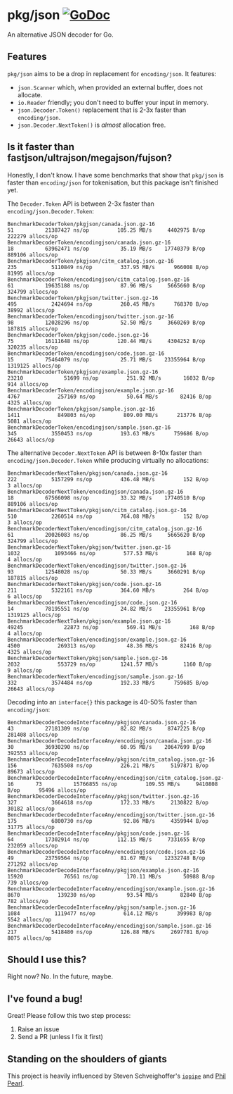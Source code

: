 # pkg/json [![GoDoc](https://godoc.org/github.com/glebarez/json?status.svg)](https://godoc.org/github.com/glebarez/json)

An alternative JSON decoder for Go.

## Features

`pkg/json` aims to be a drop in replacement for `encoding/json`.
It features:

- `json.Scanner` which, when provided an external buffer, does not allocate.
- `io.Reader` friendly; you don't need to buffer your input in memory.
- `json.Decoder.Token()` replacement that is 2-3x faster than `encoding/json`.
- `json.Decoder.NextToken()` is _almost_ allocation free.

## Is it faster than fastjson/ultrajson/megajson/fujson?

Honestly, I don't know.
I have some benchmarks that show that `pkg/json` is faster than `encoding/json` for tokenisation, but this package isn't finished yet.


The `Decoder.Token` API is between 2-3x faster than `encoding/json.Decoder.Token`:
```
BenchmarkDecoderToken/pkgjson/canada.json.gz-16                       51          21387427 ns/op         105.25 MB/s     4402975 B/op     222279 allocs/op
BenchmarkDecoderToken/encodingjson/canada.json.gz-16                  18          63962471 ns/op          35.19 MB/s    17740379 B/op     889106 allocs/op
BenchmarkDecoderToken/pkgjson/citm_catalog.json.gz-16                235           5110849 ns/op         337.95 MB/s      966008 B/op      81995 allocs/op
BenchmarkDecoderToken/encodingjson/citm_catalog.json.gz-16            61          19635188 ns/op          87.96 MB/s     5665660 B/op     324799 allocs/op
BenchmarkDecoderToken/pkgjson/twitter.json.gz-16                     495           2424694 ns/op         260.45 MB/s      768370 B/op      38992 allocs/op
BenchmarkDecoderToken/encodingjson/twitter.json.gz-16                 98          12028296 ns/op          52.50 MB/s     3660269 B/op     187815 allocs/op
BenchmarkDecoderToken/pkgjson/code.json.gz-16                         75          16111648 ns/op         120.44 MB/s     4304252 B/op     320235 allocs/op
BenchmarkDecoderToken/encodingjson/code.json.gz-16                    15          75464079 ns/op          25.71 MB/s    23355964 B/op    1319125 allocs/op
BenchmarkDecoderToken/pkgjson/example.json.gz-16                   23210             51699 ns/op         251.92 MB/s       16032 B/op        914 allocs/op
BenchmarkDecoderToken/encodingjson/example.json.gz-16               4767            257169 ns/op          50.64 MB/s       82416 B/op       4325 allocs/op
BenchmarkDecoderToken/pkgjson/sample.json.gz-16                     1411            849803 ns/op         809.00 MB/s      213776 B/op       5081 allocs/op
BenchmarkDecoderToken/encodingjson/sample.json.gz-16                 345           3550453 ns/op         193.63 MB/s      759686 B/op      26643 allocs/op
```

The alternative `Decoder.NextToken` API is between 8-10x faster than `encoding/json.Decoder.Token` while producing virtually no allocations:
```
BenchmarkDecoderNextToken/pkgjson/canada.json.gz-16                  222           5157299 ns/op         436.48 MB/s         152 B/op          3 allocs/op
BenchmarkDecoderNextToken/encodingjson/canada.json.gz-16              18          67566098 ns/op          33.32 MB/s    17740510 B/op     889106 allocs/op
BenchmarkDecoderNextToken/pkgjson/citm_catalog.json.gz-16            510           2260514 ns/op         764.08 MB/s         152 B/op          3 allocs/op
BenchmarkDecoderNextToken/encodingjson/citm_catalog.json.gz-16        61          20026083 ns/op          86.25 MB/s     5665620 B/op     324799 allocs/op
BenchmarkDecoderNextToken/pkgjson/twitter.json.gz-16                1032           1093466 ns/op         577.53 MB/s         168 B/op          4 allocs/op
BenchmarkDecoderNextToken/encodingjson/twitter.json.gz-16             93          12548028 ns/op          50.33 MB/s     3660291 B/op     187815 allocs/op
BenchmarkDecoderNextToken/pkgjson/code.json.gz-16                    211           5322161 ns/op         364.60 MB/s         264 B/op          6 allocs/op
BenchmarkDecoderNextToken/encodingjson/code.json.gz-16                14          78195551 ns/op          24.82 MB/s    23355961 B/op    1319125 allocs/op
BenchmarkDecoderNextToken/pkgjson/example.json.gz-16               49245             22873 ns/op         569.41 MB/s         168 B/op          4 allocs/op
BenchmarkDecoderNextToken/encodingjson/example.json.gz-16           4500            269313 ns/op          48.36 MB/s       82416 B/op       4325 allocs/op
BenchmarkDecoderNextToken/pkgjson/sample.json.gz-16                 2032            553729 ns/op        1241.57 MB/s        1160 B/op          9 allocs/op
BenchmarkDecoderNextToken/encodingjson/sample.json.gz-16             332           3574484 ns/op         192.33 MB/s      759685 B/op      26643 allocs/op
```

Decoding into an `interface{}` this package is 40-50% faster than `encoding/json`:
```
BenchmarkDecoderDecodeInterfaceAny/pkgjson/canada.json.gz-16                  43          27181309 ns/op          82.82 MB/s     8747225 B/op     281408 allocs/op
BenchmarkDecoderDecodeInterfaceAny/encodingjson/canada.json.gz-16             30          36930290 ns/op          60.95 MB/s    20647699 B/op     392553 allocs/op
BenchmarkDecoderDecodeInterfaceAny/pkgjson/citm_catalog.json.gz-16           156           7635508 ns/op         226.21 MB/s     5197871 B/op      89673 allocs/op
BenchmarkDecoderDecodeInterfaceAny/encodingjson/citm_catalog.json.gz-16       73          15766855 ns/op         109.55 MB/s     9410808 B/op      95496 allocs/op
BenchmarkDecoderDecodeInterfaceAny/pkgjson/twitter.json.gz-16                327           3664618 ns/op         172.33 MB/s     2130822 B/op      30182 allocs/op
BenchmarkDecoderDecodeInterfaceAny/encodingjson/twitter.json.gz-16           175           6800730 ns/op          92.86 MB/s     4359944 B/op      31775 allocs/op
BenchmarkDecoderDecodeInterfaceAny/pkgjson/code.json.gz-16                    64          17302914 ns/op         112.15 MB/s     7331655 B/op     232059 allocs/op
BenchmarkDecoderDecodeInterfaceAny/encodingjson/code.json.gz-16               49          23759564 ns/op          81.67 MB/s    12332748 B/op     271292 allocs/op
BenchmarkDecoderDecodeInterfaceAny/pkgjson/example.json.gz-16              15920             76561 ns/op         170.11 MB/s       50988 B/op        739 allocs/op
BenchmarkDecoderDecodeInterfaceAny/encodingjson/example.json.gz-16          8670            139230 ns/op          93.54 MB/s       82840 B/op        782 allocs/op
BenchmarkDecoderDecodeInterfaceAny/pkgjson/sample.json.gz-16                1084           1119477 ns/op         614.12 MB/s      399983 B/op       5542 allocs/op
BenchmarkDecoderDecodeInterfaceAny/encodingjson/sample.json.gz-16            217           5418480 ns/op         126.88 MB/s     2697781 B/op       8075 allocs/op
```

## Should I use this?

Right now? No.
In the future, maybe.

## I've found a bug!

Great! Please follow this two step process:

1. Raise an issue
2. Send a PR (unless I fix it first)

## Standing on the shoulders of giants

This project is heavily influenced by Steven Schveighoffer's [`iopipe`](https://www.youtube.com/watch?v=un-bZdyumog) and [Phil Pearl](https://philpearl.github.io/post/reader/).
